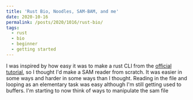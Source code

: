 ```yaml
---
title: 'Rust Bio, Noodles, SAM-BAM, and me'
date: 2020-10-16
permalink: /posts/2020/1016/rust-bio/
tags:
  - rust
  - bio
  - beginner
  - getting started
---
```


I was inspired by how easy it was to make a rust CLI from the [official tutorial](https://rust-cli.github.io/book/index.html), so I thought I'd make a SAM reader from scratch. It was easier in some ways and harder in some ways than I thought. Reading in the file and looping as an elementary task was easy although I'm still getting used to buffers. I'm starting to now think of ways to manipulate the sam file
